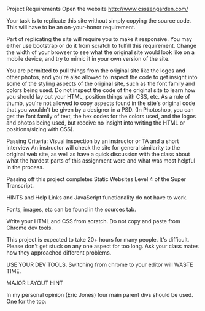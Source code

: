 Project Requirements
Open the website http://www.csszengarden.com/

Your task is to replicate this site without simply copying the source code. This will have to be an on-your-honor requirement.

Part of replicating the site will require you to make it responsive. You may either use bootstrap or do it from scratch to fulfill this requirement. Change the width of your browser to see what the original site would look like on a mobile device, and try to mimic it in your own version of the site.

You are permitted to pull things from the original site like the logos and other photos, and you're also allowed to inspect the code to get insight into some of the styling aspects of the original site, such as the font family and colors being used. Do not inspect the code of the original site to learn how you should lay out your HTML, position things with CSS, etc. As a rule of thumb, you're not allowed to copy aspects found in the site's original code that you wouldn't be given by a designer in a PSD. (In Photoshop, you can get the font family of text, the hex codes for the colors used, and the logos and photos being used, but receive no insight into writing the HTML or positions/sizing with CSS).

Passing Criteria: Visual inspection by an instructor or TA and a short interview 
An instructor will check the site for general similarity to the original web site, as well as have a quick discussion with the class about what the hardest parts of this assignment were and what was most helpful in the process.

Passing off this project completes Static Websites Level 4 of the Super Transcript.

HINTS and Help
Links and JavaScript functionality do not have to work.

Fonts, images, etc can be found in the sources tab.

Write your HTML and CSS from scratch. Do not copy and paste from Chrome dev tools.

This project is expected to take 20+ hours for many people. It's difficult. Please don't get stuck on any one aspect for too long. Ask your class mates how they approached different problems.

USE YOUR DEV TOOLS. Switching from chrome to your editor will WASTE TIME.

MAJOR LAYOUT HINT

In my personal opinion (Eric Jones) four main parent divs should be used. One for the top: 

